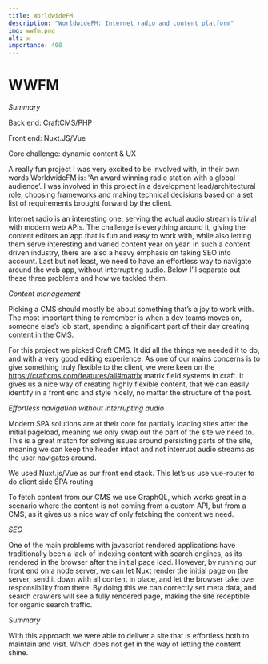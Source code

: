 ```yaml
---
title: WorldwideFM
description: "WorldwideFM: Internet radio and content platform"
img: wwfm.png
alt: x
importance: 400
---
```



# WWFM

*Summary*

Back end: CraftCMS/PHP

Front end: Nuxt.JS/Vue

Core challenge: dynamic content & UX

A really fun project I was very excited to be involved with, in their own words
WorldwideFM is:  'An award winning radio station with a global audience’. I was
involved in this project in a development lead/architectural role, choosing
frameworks and making technical decisions based on a set list of requirements
brought forward by the client.

Internet radio is an interesting one, serving the actual audio stream is
trivial with modern web APIs. The challenge is everything around it,  giving
the content editors an app that is fun and easy to work with, while also
letting them serve interesting and varied content year on year. In such a
content driven industry, there are also a heavy emphasis on taking SEO into
account. Last but not least, we need to have an effortless way to navigate
around the web app, without interrupting audio. Below I’ll separate out these
three problems and how we tackled them.

*Content management*

Picking a CMS should mostly be about something that’s a joy to work with. The
most important thing to remember is when a dev teams moves on, someone else’s
job start, spending a significant part of their day creating content in the
CMS.

For this project we picked Craft CMS.  It did all the things we needed it to
do, and with a very good editing experience. As one of our mains concerns is to
give something truly flexible to the client, we were keen on the
https://craftcms.com/features/all#matrix matrix field systems in craft. It
gives us a nice way of creating highly flexible content, that we can easily
identify in a front end and style nicely, no matter the structure of the post.

*Effortless navigation without interrupting audio*

Modern SPA solutions are at their core for partially loading sites after the
initial pageload, meaning we only swap out the part of the site we need to.
This is a great match for solving issues around persisting parts of the site,
meaning we can keep the header intact and not interrupt audio streams as the
user navigates around.

We used Nuxt.js/Vue as our front end stack. This let’s us use vue-router to do
client side SPA routing.

To fetch content from our CMS we use GraphQL, which works great in a scenario
where the content is not coming from a custom API, but from a CMS, as it gives
us a nice way of only fetching the content we need.

*SEO*

One of the main problems with javascript rendered applications have
traditionally been a lack of indexing content with search engines, as its
rendered in the browser after the initial page load. However, by running our
front end on a node server, we can let Nuxt render the initial page on the
server, send it down with all content in place, and let the browser take over
responsibility from there. By doing this we can correctly set meta data, and
search crawlers will see a fully rendered page, making the site receptible for
organic search traffic.

*Summary*

With this approach we were able to deliver a site that is effortless both to
maintain and visit. Which does not get in the way of letting the content shine.
